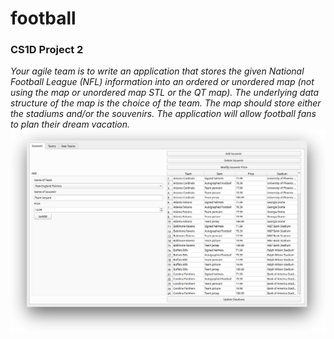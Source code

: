 # football
### CS1D Project 2
*Your agile team is to write an application that stores the given National Football League (NFL) information into an ordered or unordered map (not using the map or unordered map STL or the QT map). The underlying data structure of the map is the choice of the team. The map should store either the stadiums and/or the souvenirs. The application will allow football fans to plan their dream vacation.*
![screenshot](https://raw.githubusercontent.com/brianclinkenbeard/football/master/screenshot.png)
